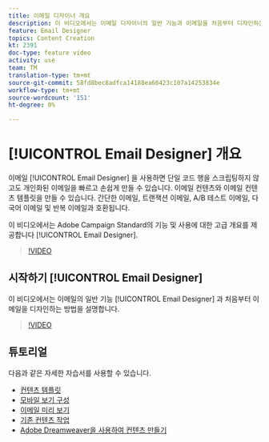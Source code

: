 ```yaml
---
title: 이메일 디자이너 개요
description: 이 비디오에서는 이메일 디자이너의 일반 기능과 이메일을 처음부터 디자인하는 방법에 대해 설명합니다. 이 페이지에는 Adobe Campaign 이메일 디자이너에게 사용할 수 있는 모든 기능 비디오가 나열됩니다
feature: Email Designer
topics: Content Creation
kt: 2391
doc-type: feature video
activity: use
team: TM
translation-type: tm+mt
source-git-commit: 58fd8bec8adfca14188ea66423c107a14253834e
workflow-type: tm+mt
source-wordcount: '151'
ht-degree: 0%

---
```



# [!UICONTROL Email Designer] 개요

이메일 [!UICONTROL Email Designer] 을 사용하면 단일 코드 행을 스크립팅하지 않고도 개인화된 이메일을 빠르고 손쉽게 만들 수 있습니다. 이메일 컨텐츠와 이메일 컨텐츠 템플릿을 만들 수 있습니다. 간단한 이메일, 트랜잭션 이메일, A/B 테스트 이메일, 다국어 이메일 및 반복 이메일과 호환됩니다.

이 비디오에서는 Adobe Campaign Standard의 기능 및 사용에 대한 고급 개요를 제공합니다 [!UICONTROL Email Designer].

>[!VIDEO](https://video.tv.adobe.com/v/22771?quality=12)

## 시작하기 [!UICONTROL Email Designer]

이 비디오에서는 이메일의 일반 기능 [!UICONTROL Email Designer] 과 처음부터 이메일을 디자인하는 방법을 설명합니다.

>[!VIDEO](https://video.tv.adobe.com/v/25912?quality=12)

## 튜토리얼

다음과 같은 자세한 자습서를 사용할 수 있습니다.

* [컨텐츠 템플릿](/help/designing-content/email-designer/email-content-templates.md)
* [모바일 보기 구성](/help/designing-content/email-designer/configure-the-mobile-view.md)
* [이메일 미리 보기](/help/designing-content/email-designer/preview-your-email.md)
* [기존 컨텐츠 작업](/help/designing-content/email-designer/working-with-existing-content.md)
* [Adobe Dreamweaver을 사용하여 컨텐츠 만들기](/help/designing-content/email-designer/dreamweaver-integration.md)
